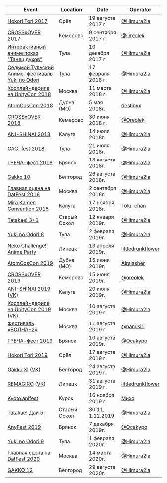 | Event | Location | Date | Operator |
| ------- | ---- | ---- | ---- |
| [Hokori Tori 2017](https://vk.com/hokori_tori) | Орёл | 19 августа 2017 г. | [@Himura2la](https://github.com/Himura2la) |
| [СROSSxOVER 2017](https://vk.com/crossover_42) | Кемерово | 9 сентября 2017 г. | [@Oreolek](https://github.com/Oreolek) |
| [Интерактивный аниме показ "Танец духов"](https://vk.com/tulaanime11) | Тула | 10 декабря 2017 г. | [@Himura2la](https://github.com/Himura2la) |
| [Седьмой Тульский Аниме-фестиваль Yuki no Odori](https://vk.com/tulaanimefest) | Тула | 17 февраля 2018 г. | [@Himura2la](https://github.com/Himura2la) |
| [Косплей-дефиле на UnityCon 2018](http://unitycon.ru) | Москва | 11 марта 2018 г. | [@Himura2la](https://github.com/Himura2la) |
| [AtomCosCon 2018](https://vk.com/cosfest) | Дубна (МО) | 5 мая 2018г. | [destinyx](https://vk.com/destinxxx) |
| [СROSSxOVER 2018](https://vk.com/crossover_42) | Кемерово | 30 июня 2018 г. | [@Oreolek](https://github.com/Oreolek) |
| [ANI-SHINAI 2018](https://vk.com/anishinai2018) | Калуга | 14 июля 2018г. | [@Himura2la](https://github.com/Himura2la) |
| [GAC-fest 2018](https://vk.com/gacfest2018) | Тула | 21 июля 2018г. | [@Himura2la](https://github.com/Himura2la) |
| [ГРЕЧА-фест 2018](https://vk.com/grechafest2018) | Брянск | 18 августа 2018г. | [@Himura2la](https://github.com/Himura2la) |
| [Gakko 10](https://vk.com/club85877017) | Белгород | 26 августа 2018г. | [@Himura2la](https://github.com/Himura2la) |
| [Главная сцена на DatFest 2018](https://vk.com/datfest) | Москва | 2 сентября 2018г. | [@Himura2la](https://github.com/Himura2la) |
| [Mira Kamen Convention 2018](https://vk.com/mkfest) | Калуга | 17 ноября 2018г. | [Toki-chan](https://vk.com/toki__chan) |
| [Tatakae! 3+1](https://vk.com/tata4old) | Старый Оскол | 12 января 2019г. | [@Himura2la](https://github.com/Himura2la) |
| [Yuki no Odori 8](https://vk.com/tulaanimefest) | Тула | 2 февраля 2019г. | [@Himura2la](https://github.com/Himura2la) |
| [Neko Challenge! Anime Party](https://vk.com/remagiroparty) | Липецк | 13 апреля 2019г. | [littledrunkflower](https://vk.com/littledrunkflower) |
| [AtomCosCon 2019](https://vk.com/cosfest) | Дубна (МО) | 15 июня 2019г. | [Airslasher](https://vk.com/courier_from_vegas) |
| [CROSSxOVER 2019](https://vk.com/crossxover42) | Кемерово | 15 июня 2019г. | [@oreolek](https://github.com/oreolek) |
| [ANI-SHINAI 2019](https://anishinai.cosplay2.ru/) ([VK](https://vk.com/anishinai))| Калуга | 20 июля 2019г. | [@Himura2la](https://github.com/Himura2la) |
| [Косплей-дефиле на UnityCon 2019](http://unitycon.ru) ([VK](https://vk.com/unitycon)) | Москва | 10 августа 2019 г. | [@Himura2la](https://github.com/Himura2la) |
| [Фестиваль «ВОЛНА-2»](https://vk.com/volna2_fest) | Москва | 11 августа 2019 г. | [@namikiri](https://github.com/namikiri) |
| [ГРЕЧА-фест 2019](https://vk.com/grechafest2019) | Брянск | 10 августа 2019г. | [@Ocakypo](https://github.com/Ocakypo) |
| [Hokori Tori 2019](https://vk.com/hokori_tori) | Орёл | 17 августа 2019 г. | [@Himura2la](https://github.com/Himura2la) |
| [Gakko XI](http://gakko-fest.ru/) ([VK](https://vk.com/gakko_official)) | Белгород | 24 августа 2019 г. | [@Himura2la](https://github.com/Himura2la) |
| [REMAGIRO](https://remagiro.cosplay2.ru/) ([VK](https://vk.com/remagiro)) | Липецк | 31 августа 2019 г. | [littledrunkflower](https://vk.com/littledrunkflower) |
| [Kyoto anifest](https://vk.com/kyotoanifest2019) | Курск | 16 ноября 2019 г. | [Михо](https://vk.com/mihomihovna) |
| [Tatakae! Дай 5!](https://vk.com/tata5old) | Старый Оскол | 30.11, 1.12.2019 | [@Himura2la](https://github.com/Himura2la) |
| [AnyFest 2019](https://vk.com/anyfest) | Брянск | 7 декабря 2019г. | [@Ocakypo](https://github.com/Ocakypo) |
| [Yuki no Odori 9](https://vk.com/tulaanimefest) | Тула | 1 февраля 2020г. | [@Himura2la](https://github.com/Himura2la) |
| [Главная сцена на DatFest 2020](https://vk.com/datfest) | Москва | 14 марта 2020г. | [@Himura2la](https://github.com/Himura2la) |
| [GAKKO 12](https://vk.com/gakko_official) | Белгород | 29 августа 2020г. | [@Himura2la](https://github.com/Himura2la) |
